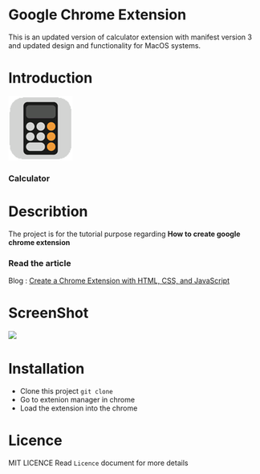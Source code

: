 # Google Chrome Extension

This is an updated version of calculator extension with manifest version 3 and updated design and functionality for MacOS systems.

# Introduction

<img src="img/icon128.png">

### Calculator

# Describtion
 
The project is for the tutorial purpose regarding **How to create google chrome extension**

### Read the article
Blog : [Create a Chrome Extension with HTML, CSS, and JavaScript](https://daily.dev/blog/create-chrome-extension-with-html-css-and-javascript)

# ScreenShot

<img src="https://assets.website-files.com/5e0f1144930a8bc8aace526c/602fdc9a8ec01a8479d610cd_calculator.png">

# Installation

- Clone this project `git clone `
- Go to extenion manager in chrome
- Load the extension into the chrome

# Licence

MIT LICENCE
Read `Licence` document for more details


